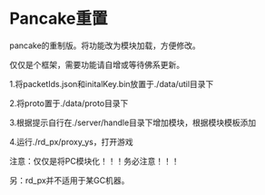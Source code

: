 # Pancake重置

pancake的重制版。将功能改为模块加载，方便修改。

仅仅是个框架，需要功能请自增或等待佛系更新。

1.将packetIds.json和initalKey.bin放置于./data/util目录下

2.将proto置于./data/proto目录下

3.根据提示自行在./server/handle目录下增加模块，根据模块模板添加

4.运行./rd_px/proxy_ys，打开游戏



注意：仅仅是将PC模块化！！！务必注意！！！

另：rd_px并不适用于某GC机器。
